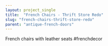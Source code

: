 ```yaml
---
layout: project_single
title:  "French Chairs - Thrift Store Redo"
slug: "french-chairs-thrift-store-redo"
parent: "antique-french-doors"
---
```

French chairs with leather seats #frenchdecor